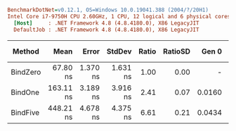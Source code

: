 ``` ini

BenchmarkDotNet=v0.12.1, OS=Windows 10.0.19041.388 (2004/?/20H1)
Intel Core i7-9750H CPU 2.60GHz, 1 CPU, 12 logical and 6 physical cores
  [Host]     : .NET Framework 4.8 (4.8.4180.0), X86 LegacyJIT
  DefaultJob : .NET Framework 4.8 (4.8.4180.0), X86 LegacyJIT


```
|   Method |      Mean |    Error |   StdDev | Ratio | RatioSD |  Gen 0 | Gen 1 | Gen 2 | Allocated |
|--------- |----------:|---------:|---------:|------:|--------:|-------:|------:|------:|----------:|
| BindZero |  67.80 ns | 1.370 ns | 1.631 ns |  1.00 |    0.00 |      - |     - |     - |         - |
|  BindOne | 163.11 ns | 3.189 ns | 3.916 ns |  2.41 |    0.07 | 0.0160 |     - |     - |      84 B |
| BindFive | 448.21 ns | 4.678 ns | 4.375 ns |  6.61 |    0.21 | 0.0434 |     - |     - |     228 B |
